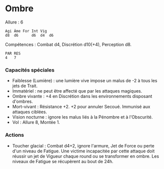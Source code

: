 # Ombre

Allure : 6

	Agi	Âme	For	Int	Vig
	d8	d6  	d6	d4	d6

Compétences : Combat d4, Discrétion d10(+4), Perception d8.

	PAR	RES
	4	7

### Capacités spéciales
- Faiblesse (Lumière) : une lumière vive impose un malus de -2 à tous les jets de Trait.
- Immatériel : ne peut être affecté que par les attaques magiques.
- Ombre vivante : +4 en Discrétion dans les environnements disposant d'ombres.
- Mort-vivant : Résistance +2. +2 pour annuler Secoué. Immunisé aux attaques ciblées.
- Vision nocturne : ignore les malus liés à la Pénombre et à l'Obscurité.
- Vol : Allure 8, Montée 1.

### Actions
- Toucher glacial : Combat d4+2, ignore l'armure, Jet de Force ou perte d'un niveau de Fatigue. Une victime incapacitée par cette attaque doit réussir un jet de Vigueur chaque round ou se transformer en ombre. Les niveaux de Fatigue se récupèrent au bout de 24h.
